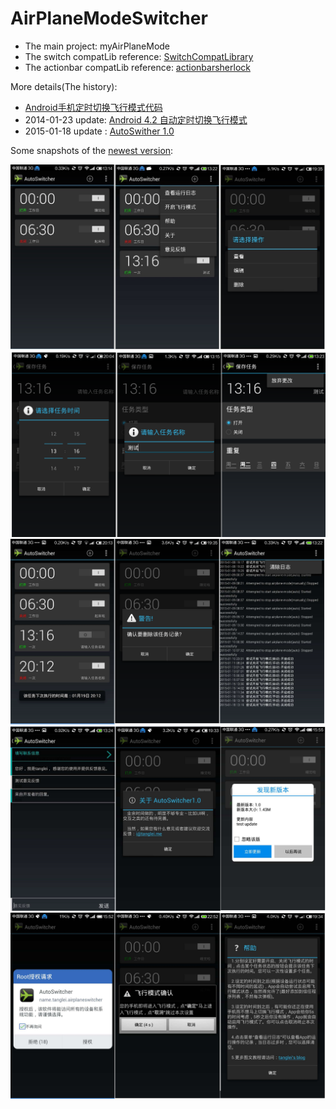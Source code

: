 AirPlaneModeSwitcher
===================

- The main project: myAirPlaneMode
- The switch compatLib reference: [SwitchCompatLibrary](https://github.com/ankri/SwitchCompatLibrary)
- The actionbar compatLib reference: [actionbarsherlock](https://github.com/JakeWharton/ActionBarSherlock)

More details(The history):

- [Android手机定时切换飞行模式代码](http://www.tanglei.name/android-switch-airplanemode-1/)
- 2014-01-23 update: [Android 4.2 自动定时切换飞行模式](http://www.tanglei.name/android-airplanemode-auto-switcher/)
- 2015-01-18 update : [AutoSwither 1.0](http://www.tanglei.name/android-airplanemode-auto-switcher-v2/)

Some snapshots of the [newest version](http://www.tanglei.name/android-airplanemode-auto-switcher-v2/):

![](snapshot/1-main.jpg)
![](snapshot/2-taskdetail.png)
![](snapshot/3-enable-delete-log.png)
![](snapshot/4-umeng-tools.png)
![](snapshot/5-others.png)